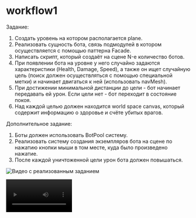 # workflow1
Задание:
1) Создать уровень на котором располагается plane.
2) Реализовать сущность бота, связь подмодулей в котором осуществляется с помощью паттерна Facade.
3) Написать скрипт, который создаёт на сцене N-е количество ботов.
4) При появлении бота на уровне у него случайно задаются характеристики (Health, Damage, Speed), а также он ищет случайную цель (поиск должен осуществляться с помощью специальной метки) и начинает двигаться к ней (использовать navMesh).
5) При достижении минимальной дистанции до цели - бот начинает передавать ей урон. Если цели нет - бот переходит в состояние покоя.
6) Над каждой целью должен находится world space canvas, который содержит информацию о здоровье и счёте убитых врагов.

Дополнительное задание:
1) Боты должен использовать BotPool систему.
2) Реализовать систему создания экземпляров бота на сцене по нажатию кнопки мыши в том месте, куда было произведено нажатие.
3) После каждой уничтоженной цели урон бота должен повышаться.



![Видео с реализованным заданием](https://github.com/plexov01/workflow1/assets/69338815/8f4b50ec-5217-4829-94b5-411a6308fe8b)

<video src='https://github.com/plexov01/workflow1/assets/69338815/bf9a95ed-e147-4b5d-a9d7-d621ea579af8' width=180/>



